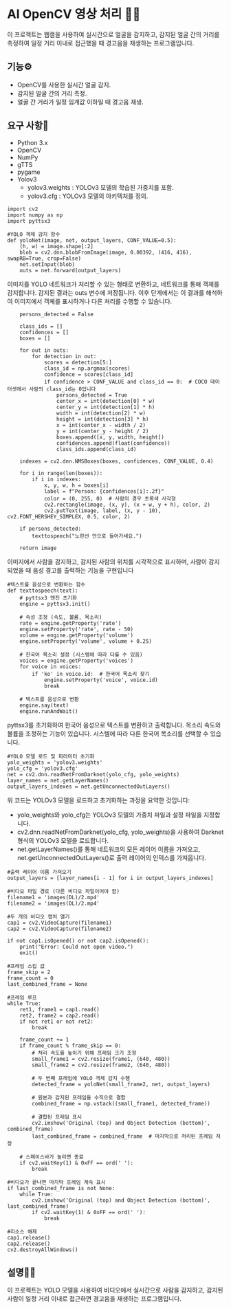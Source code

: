 # AI OpenCV 영상 처리 👨👩
이 프로젝트는 웹캠을 사용하여 실시간으로 얼굴을 감지하고, 감지된 얼굴 간의 거리를 측정하여 일정 거리 이내로 접근했을 때 경고음을 재생하는 프로그램입니다.

## 기능⚙️
+ OpenCV를 사용한 실시간 얼굴 감지.
+ 감지된 얼굴 간의 거리 측정.
+ 얼굴 간 거리가 일정 임계값 이하일 때 경고음 재생.
## 요구 사항🦾
+ Python 3.x
+ OpenCV
+ NumPy
+ gTTS
+ pygame
+ Yolov3
    * yolov3.weights : YOLOv3 모델의 학습된 가중치를 포함.
    * yolov3.cfg : YOLOv3 모델의 아키텍처를 정의.
```
import cv2
import numpy as np
import pyttsx3

#YOLO 객체 감지 함수
def yoloNet(image, net, output_layers, CONF_VALUE=0.5):
    (h, w) = image.shape[:2]
    blob = cv2.dnn.blobFromImage(image, 0.00392, (416, 416), swapRB=True, crop=False)
    net.setInput(blob)
    outs = net.forward(output_layers)
```
이미지를 YOLO 네트워크가 처리할 수 있는 형태로 변환하고, 네트워크를 통해 객체를 감지합니다. 감지된 결과는 outs 변수에 저장됩니다. 이후 단계에서는 이 결과를 해석하여 이미지에서 객체를 표시하거나 다른 처리를 수행할 수 있습니다.
```
    persons_detected = False

    class_ids = []
    confidences = []
    boxes = []

    for out in outs:
        for detection in out:
            scores = detection[5:]
            class_id = np.argmax(scores)
            confidence = scores[class_id]
            if confidence > CONF_VALUE and class_id == 0:  # COCO 데이터셋에서 사람의 class_id는 0입니다
                persons_detected = True
                center_x = int(detection[0] * w)
                center_y = int(detection[1] * h)
                width = int(detection[2] * w)
                height = int(detection[3] * h)
                x = int(center_x - width / 2)
                y = int(center_y - height / 2)
                boxes.append([x, y, width, height])
                confidences.append(float(confidence))
                class_ids.append(class_id)

    indexes = cv2.dnn.NMSBoxes(boxes, confidences, CONF_VALUE, 0.4)

    for i in range(len(boxes)):
        if i in indexes:
            x, y, w, h = boxes[i]
            label = f"Person: {confidences[i]:.2f}"
            color = (0, 255, 0)  # 사람의 경우 초록색 사각형
            cv2.rectangle(image, (x, y), (x + w, y + h), color, 2)
            cv2.putText(image, label, (x, y - 10), cv2.FONT_HERSHEY_SIMPLEX, 0.5, color, 2)

    if persons_detected:
        texttospeech("노란선 안으로 들어가세요.")

    return image
```
이미지에서 사람을 감지하고, 감지된 사람의 위치를 시각적으로 표시하며, 사람이 감지되었을 때 음성 경고를 출력하는 기능을 구현입니다
```
#텍스트를 음성으로 변환하는 함수
def texttospeech(text):
    # pyttsx3 엔진 초기화
    engine = pyttsx3.init()

    # 속성 조정 (속도, 볼륨, 목소리)
    rate = engine.getProperty('rate')
    engine.setProperty('rate', rate - 50)
    volume = engine.getProperty('volume')
    engine.setProperty('volume', volume + 0.25)

    # 한국어 목소리 설정 (시스템에 따라 다를 수 있음)
    voices = engine.getProperty('voices')
    for voice in voices:
        if 'ko' in voice.id:  # 한국어 목소리 찾기
            engine.setProperty('voice', voice.id)
            break

    # 텍스트를 음성으로 변환
    engine.say(text)
    engine.runAndWait()
```
 pyttsx3를 초기화하여 한국어 음성으로 텍스트를 변환하고 출력합니다. 목소리 속도와 볼륨을 조정하는 기능이 있습니다. 시스템에 따라 다른 한국어 목소리를 선택할 수 있습니다.
```
#YOLO 모델 로드 및 파라미터 초기화
yolo_weights = 'yolov3.weights'
yolo_cfg = 'yolov3.cfg'
net = cv2.dnn.readNetFromDarknet(yolo_cfg, yolo_weights)
layer_names = net.getLayerNames()
output_layers_indexes = net.getUnconnectedOutLayers()
```
위 코드는 YOLOv3 모델을 로드하고 초기화하는 과정을 요약한 것입니다:

+ yolo_weights와 yolo_cfg는 YOLOv3 모델의 가중치 파일과 설정 파일을 지정합니다.
+ cv2.dnn.readNetFromDarknet(yolo_cfg, yolo_weights)을 사용하여 Darknet 형식의 YOLOv3 모델을 로드합니다.
+ net.getLayerNames()를 통해 네트워크의 모든 레이어 이름을 가져오고, net.getUnconnectedOutLayers()로 출력 레이어의 인덱스를 가져옵니다.
```
#출력 레이어 이름 가져오기
output_layers = [layer_names[i - 1] for i in output_layers_indexes]

#비디오 파일 경로 (다른 비디오 파일이어야 함)
filename1 = 'images(DL)/2.mp4'
filename2 = 'images(DL)/2.mp4'

#두 개의 비디오 캡처 열기
cap1 = cv2.VideoCapture(filename1)
cap2 = cv2.VideoCapture(filename2)

if not cap1.isOpened() or not cap2.isOpened():
    print("Error: Could not open video.")
    exit()

#프레임 스킵 값
frame_skip = 2
frame_count = 0
last_combined_frame = None

#프레임 루프
while True:
    ret1, frame1 = cap1.read()
    ret2, frame2 = cap2.read()
    if not ret1 or not ret2:
        break

    frame_count += 1
    if frame_count % frame_skip == 0:
        # 처리 속도를 높이기 위해 프레임 크기 조정
        small_frame1 = cv2.resize(frame1, (640, 480))
        small_frame2 = cv2.resize(frame2, (640, 480))

        # 두 번째 프레임에 YOLO 객체 감지 수행
        detected_frame = yoloNet(small_frame2, net, output_layers)

        # 원본과 감지된 프레임을 수직으로 결합
        combined_frame = np.vstack((small_frame1, detected_frame))

        # 결합된 프레임 표시
        cv2.imshow('Original (top) and Object Detection (bottom)', combined_frame)
        last_combined_frame = combined_frame  # 마지막으로 처리된 프레임 저장

    # 스페이스바가 눌리면 종료
    if cv2.waitKey(1) & 0xFF == ord(' '):
        break

#비디오가 끝나면 마지막 프레임 계속 표시
if last_combined_frame is not None:
    while True:
        cv2.imshow('Original (top) and Object Detection (bottom)', last_combined_frame)
        if cv2.waitKey(1) & 0xFF == ord(' '):
            break
```
```
#리소스 해제
cap1.release()
cap2.release()
cv2.destroyAllWindows()
```
## 설명🖐🏻
이 프로젝트는 YOLO 모델을 사용하여 비디오에서 실시간으로 사람을 감지하고, 감지된 사람이 일정 거리 이내로 접근하면 경고음을 재생하는 프로그램입니다.
